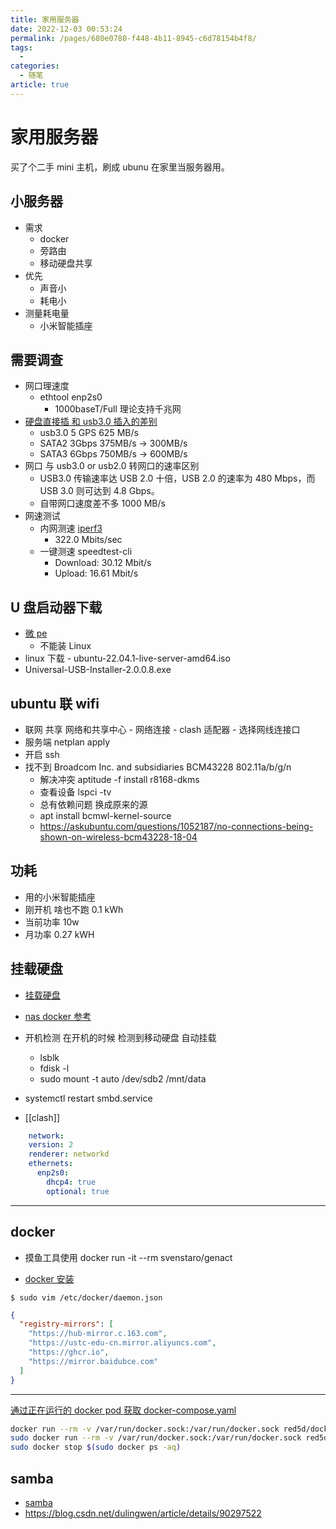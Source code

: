 ```yaml
---
title: 家用服务器
date: 2022-12-03 00:53:24
permalink: /pages/680e0780-f448-4b11-8945-c6d78154b4f8/
tags: 
  -
categories: 
  - 随笔
article: true
---
```

# 家用服务器

买了个二手 mini 主机，刷成 ubunu 在家里当服务器用。

## 小服务器

- 需求
  - docker
  - 旁路由
  - 移动硬盘共享
- 优先
  - 声音小
  - 耗电小
- 测量耗电量
  - 小米智能插座

## 需要调查

- 网口理速度
  - ethtool enp2s0
    - 1000baseT/Full 理论支持千兆网
- [硬盘直接插 和 usb3.0 插入的差别](https://zhuanlan.zhihu.com/p/75880470)
  - usb3.0 5 GPS 625 MB/s
  - SATA2 3Gbps 375MB/s -> 300MB/s
  - SATA3 6Gbps 750MB/s -> 600MB/s
- 网口 与 usb3.0 or usb2.0 转网口的速率区别
  - USB3.0 传输速率达 USB 2.0 十倍，USB 2.0 的速率为 480 Mbps，而 USB 3.0 则可达到 4.8 Gbps。
  - 自带网口速度差不多 1000 MB/s
- 网速测试
  - 内网测速 [iperf3](https://zhuanlan.zhihu.com/p/314727150)
    - 322.0 Mbits/sec
  - 一键测速 speedtest-cli
    - Download: 30.12 Mbit/s
    - Upload: 16.61 Mbit/s

## U 盘启动器下载

- [微 pe](https://www.wepe.com.cn/download.html)
  - 不能装 Linux
- linux 下载 - ubuntu-22.04.1-live-server-amd64.iso
- Universal-USB-Installer-2.0.0.8.exe

## ubuntu 联 wifi

- 联网 共享 网络和共享中心 - 网络连接 - clash 适配器 - 选择网线连接口
- 服务端 netplan apply
- 开启 ssh
- 找不到  Broadcom Inc. and subsidiaries BCM43228 802.11a/b/g/n
  - 解决冲突 aptitude -f install r8168-dkms
  - 查看设备 lspci -tv
  - 总有依赖问题  换成原来的源
  - apt install bcmwl-kernel-source
  - https://askubuntu.com/questions/1052187/no-connections-being-shown-on-wireless-bcm43228-18-04

## 功耗

- 用的小米智能插座
- 刚开机 啥也不跑 0.1 kWh
- 当前功率 10w
- 月功率 0.27 kWH
  
## 挂载硬盘

- [挂载硬盘](https://www.jianshu.com/p/5adb37efd478)
- [nas docker 参考](https://www.hao4k.cn/thread-44248-1-1.html)

- 开机检测 在开机的时候 检测到移动硬盘 自动挂载
  - lsblk
  - fdisk -l
  - sudo mount -t auto /dev/sdb2 /mnt/data
- systemctl restart smbd.service
- [[clash]]

```yaml
    network:
    version: 2
    renderer: networkd
    ethernets:
      enp2s0:
        dhcp4: true
        optional: true
```

---

## docker

- 摸鱼工具使用 docker run -it --rm svenstaro/genact

- [docker 安装](https://docs.docker.com/engine/install/ubuntu/)

`$ sudo vim /etc/docker/daemon.json`

``` json
{
  "registry-mirrors": [
    "https://hub-mirror.c.163.com",
    "https://ustc-edu-cn.mirror.aliyuncs.com",
    "https://ghcr.io",
    "https://mirror.baidubce.com"
  ]
}
```

---

[通过正在运行的 docker pod 获取 docker-compose.yaml](https://lzxz1234.cn/archives/445)

``` bash
docker run --rm -v /var/run/docker.sock:/var/run/docker.sock red5d/docker-autocompose <container-name-or-id>
sudo docker run --rm -v /var/run/docker.sock:/var/run/docker.sock red5d/docker-autocompose epic_bartik
sudo docker stop $(sudo docker ps -aq)
```

## samba

- [samba](https://blog.csdn.net/qq_28719743/article/details/84872396)
- https://blog.csdn.net/dulingwen/article/details/90297522
